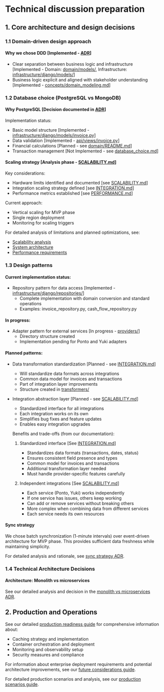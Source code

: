 # Technical discussion preparation

## 1. Core architecture and design decisions

### 1.1 Domain-driven design approach

#### Why we chose DDD [Implemented - [ADR](decisions/domain_vs_django_models.md)]
- Clear separation between business logic and infrastructure [Implemented - Domain: [domain/models/](../../backend/domain/models/), Infrastructure: [infrastructure/django/models/](../../backend/infrastructure/django/models/)]
- Business logic explicit and aligned with stakeholder understanding [Implemented - [concepts/domain_modeling.md](concepts/domain_modeling.md)]

### 1.2 Database choice (PostgreSQL vs MongoDB)

#### Why PostgreSQL [Decision documented in [ADR](decisions/database_choice.md)]
Implementation status:
- Basic model structure [Implemented - [infrastructure/django/models/invoice.py](../../backend/infrastructure/django/models/invoice.py)]
- Data validation [Implemented - [api/views/invoice.py](../../backend/api/views/invoice.py)]
- Financial calculations [Planned - see [domain/README.md](../../backend/domain/README.md)]
- Transaction management [Not Implemented - see [database_choice.md](../development/decisions/database_choice.md)]

#### Scaling strategy [Analysis phase - [SCALABILITY.md](../design%20/nfr/SCALABILITY.md)]
Key considerations:
- Hardware limits identified and documented [see [SCALABILITY.md](../design%20/nfr/SCALABILITY.md)]
- Integration scaling strategy defined [see [INTEGRATION.md](../design%20/nfr/INTEGRATION.md)]
- Performance metrics established [see [PERFORMANCE.md](../design%20/nfr/PERFORMANCE.md)]

Current approach:
- Vertical scaling for MVP phase
- Single region deployment
- Monitoring for scaling triggers

For detailed analysis of limitations and planned optimizations, see:
- [Scalability analysis](../design%20/nfr/SCALABILITY.md)
- [System architecture](../architecture/SYSTEM_ARCHITECTURE.md)
- [Performance requirements](../design%20/nfr/PERFORMANCE.md)

### 1.3 Design patterns

#### Current implementation status:
- Repository pattern for data access [Implemented - [infrastructure/django/repositories/](../../backend/infrastructure/django/repositories/)]
  - Complete implementation with domain conversion and standard operations
  - Examples: invoice_repository.py, cash_flow_repository.py

#### In progress:
- Adapter pattern for external services [In progress - [providers/](../../backend/integrations/providers/)]
  - Directory structure created
  - Implementation pending for Ponto and Yuki adapters

#### Planned patterns:
- Data transformation standardization [Planned - see [INTEGRATION.md](../design%20/nfr/INTEGRATION.md)]
  - Will standardize data formats across integrations
  - Common data model for invoices and transactions
  - Part of integration layer improvements
  - Structure created in [transformers/](../../backend/integrations/transformers/)

- Integration abstraction layer [Planned - see [SCALABILITY.md](../design%20/nfr/SCALABILITY.md)]
  - Standardized interface for all integrations
  - Each integration works on its own
  - Simplifies bug fixes and feature updates
  - Enables easy integration upgrades

  Benefits and trade-offs (from our documentation):
  1. Standardized interface [See [INTEGRATION.md](../design%20/nfr/INTEGRATION.md)]
     + Standardizes data formats (transactions, dates, status)
     + Ensures consistent field presence and types
     + Common model for invoices and transactions
     - Additional transformation layer needed
     - Must handle provider-specific features carefully

  2. Independent integrations [See [SCALABILITY.md](../design/nfr/SCALABILITY.md)]
     + Each service (Ponto, Yuki) works independently
     + If one service has issues, others keep working
     + Can add or remove services without breaking others
     - More complex when combining data from different services
     - Each service needs its own resources

#### Sync strategy
We chose batch synchronization (1-minute intervals) over event-driven architecture for MVP phase. This provides sufficient data freshness while maintaining simplicity.

For detailed analysis and rationale, see [sync strategy ADR](decisions/sync_strategy.md).

### 1.4 Technical Architecture Decisions

#### Architecture: Monolith vs microservices
See our detailed analysis and decision in the [monolith vs microservices ADR](decisions/monolith_vs_microservices.md).

## 2. Production and Operations

See our detailed [production readiness guide](../operations/production_readiness.md) for comprehensive information about:
- Caching strategy and implementation
- Container orchestration and deployment
- Monitoring and observability setup
- Security measures and compliance

For information about enterprise deployment requirements and potential architecture improvements, see our [future considerations guide](future_considerations.md).

For detailed production scenarios and analysis, see our [production scenarios guide](../operations/production_scenarios.md).